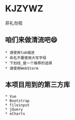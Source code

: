 # KJZYWZ
非礼勿视

## 咱们来做清流吧😄
    * 请使用tab缩进
    * 命名不要使用大写字母
    * 下划线_是一个推荐的选择
    * 请使用WebStorm
## 本项目用到的第三方库
    * Vue
    * Bootstrap
    * fileinput
    * jQuery
    * eCharts
